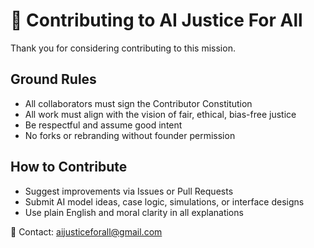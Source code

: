 # 🤝 Contributing to AI Justice For All

Thank you for considering contributing to this mission.

## Ground Rules

- All collaborators must sign the Contributor Constitution
- All work must align with the vision of fair, ethical, bias-free justice
- Be respectful and assume good intent
- No forks or rebranding without founder permission

## How to Contribute

- Suggest improvements via Issues or Pull Requests
- Submit AI model ideas, case logic, simulations, or interface designs
- Use plain English and moral clarity in all explanations

📧 Contact: aijusticeforall@gmail.com
